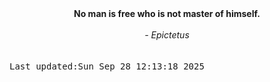 
<div align="center"><b><span>No man is free who is not master of himself.</span></b><br><br><i> - Epictetus</i></div>
<br><br><kbd>Last updated:Sun Sep 28 12:13:18 2025</kbd>